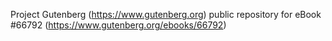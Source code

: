 Project Gutenberg (https://www.gutenberg.org) public repository for
eBook #66792 (https://www.gutenberg.org/ebooks/66792)
